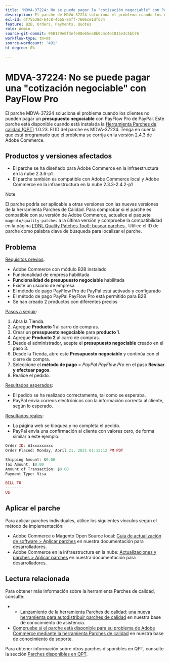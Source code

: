 ```yaml
---
title: 'MDVA-37224: No se puede pagar la "cotización negociable" con PayFlow Pro'
description: El parche de MDVA-37224 soluciona el problema cuando los clientes no pueden pagar una **Cotización negociable** con PayFlow Pro de PayPal. Este parche está disponible cuando está instalada la [Quality Patches Tool (QPT)](https://devdocs.magento.com/guides/v2.4/comp-mgr/patching.html#mqp) 1.0.23. El ID del parche es MDVA-37224. Tenga en cuenta que está programado que el problema se corrija en la versión 2.4.3 de Adobe Commerce.
exl-id: df75b38d-64c8-46b5-85ff-7606ce1dfd34
feature: B2B, Orders, Payments, Quotes
role: Admin
source-git-commit: 958179e0f3efe08e65ea8b0c4c4e1015e3c5bb76
workflow-type: tm+mt
source-wordcount: '491'
ht-degree: 0%

---
```


# MDVA-37224: No se puede pagar una &quot;cotización negociable&quot; con PayFlow Pro

El parche MDVA-37224 soluciona el problema cuando los clientes no pueden pagar un **presupuesto negociable** con PayFlow Pro de PayPal. Este parche está disponible cuando está instalada la [Herramienta Parches de calidad (QPT)](https://devdocs.magento.com/guides/v2.4/comp-mgr/patching.html#mqp) 1.0.23. El ID del parche es MDVA-37224. Tenga en cuenta que está programado que el problema se corrija en la versión 2.4.3 de Adobe Commerce.

## Productos y versiones afectados

* El parche se ha diseñado para Adobe Commerce en la infraestructura en la nube 2.3.6-p1
* El parche también es compatible con Adobe Commerce local y Adobe Commerce en la infraestructura en la nube 2.3.3-2.4.2-p1

>[!NOTE]
>
>El parche podría ser aplicable a otras versiones con las nuevas versiones de la herramienta Parches de Calidad. Para comprobar si el parche es compatible con su versión de Adobe Commerce, actualice el paquete `magento/quality-patches` a la última versión y compruebe la compatibilidad en la página [[!DNL Quality Patches Tool]: buscar parches ](https://devdocs.magento.com/quality-patches/tool.html#patch-grid). Utilice el ID de parche como palabra clave de búsqueda para localizar el parche.

## Problema

<u>Requisitos previos</u>:

* Adobe Commerce con módulo B2B instalado
* Funcionalidad de empresa habilitada
* **Funcionalidad de presupuesto negociable** habilitada
* Existe un usuario de empresa
* El método de pago PayFlow Pro de PayPal está activado y configurado
* El método de pago PayPal PayFlow Pro está permitido para B2B
* Se han creado 2 productos con diferentes precios

<u>Pasos a seguir</u>:

1. Abra la Tienda.
1. Agregue **Producto 1** al carro de compras.
1. Crear un **presupuesto negociable** para **producto 1**.
1. Agregue **Producto 2** al carro de compras.
1. Desde el administrador, acepte el **presupuesto negociable** creado en el paso 3.
1. Desde la Tienda, abre este **Presupuesto negociable** y continúa con el cierre de compra.
1. Seleccione el **método de pago** = *PayPal PayFlow Pro* en el paso **Revisar y efectuar pagos**.
1. Realice el pedido.

<u>Resultados esperados</u>:

* El pedido se ha realizado correctamente, tal como se esperaba.
* PayPal envía correos electrónicos con la información correcta al cliente, según lo esperado.

<u>Resultados reales</u>:

* La página web se bloquea y no completa el pedido.
* PayPal envía una confirmación al cliente con valores cero, de forma similar a este ejemplo:

```php
Order ID: A1xxxxxxxxx
Order Placed: Monday, April 21, 2021 01:12:12 PM PDT

Shipping Amount: $0.00
Tax Amount: $0.00
Amount of Transaction: $0.00
Payment Type: Visa

BILL TO
--------
US
```


## Aplicar el parche

Para aplicar parches individuales, utilice los siguientes vínculos según el método de implementación:

* Adobe Commerce o Magento Open Source local: [Guía de actualización de software > Aplicar parches](https://devdocs.magento.com/guides/v2.4/comp-mgr/patching/mqp.html) en nuestra documentación para desarrolladores.
* Adobe Commerce en la infraestructura en la nube: [Actualizaciones y parches > Aplicar parches](https://devdocs.magento.com/cloud/project/project-patch.html) en nuestra documentación para desarrolladores.

## Lectura relacionada

Para obtener más información sobre la herramienta Parches de calidad, consulte:

* 
   * [Lanzamiento de la herramienta Parches de calidad: una nueva herramienta para autodistribuir parches de calidad](/help/announcements/adobe-commerce-announcements/magento-quality-patches-released-new-tool-to-self-serve-quality-patches.md) en nuestra base de conocimiento de asistencia.
* [Compruebe si el parche está disponible para su problema de Adobe Commerce mediante la herramienta Parches de calidad](/help/support-tools/patches-available-in-qpt-tool/check-patch-for-magento-issue-with-magento-quality-patches.md) en nuestra base de conocimiento de soporte.

Para obtener información sobre otros parches disponibles en QPT, consulte la sección [Parches disponibles en QPT](https://support.magento.com/hc/en-us/sections/360010506631-Patches-available-in-MQP-tool-).
